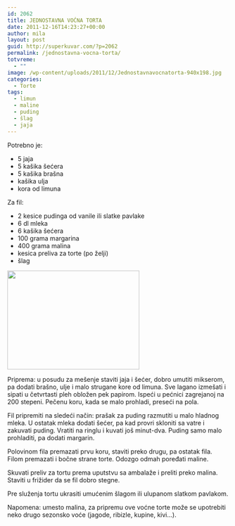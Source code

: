 ```yaml
---
id: 2062
title: JEDNOSTAVNA VOĆNA TORTA
date: 2011-12-16T14:23:27+00:00
author: mila
layout: post
guid: http://superkuvar.com/?p=2062
permalink: /jednostavna-vocna-torta/
totvreme:
  - ""
image: /wp-content/uploads/2011/12/Jednostavnavocnatorta-940x198.jpg
categories:
  - Torte
tags:
  - limun
  - maline
  - puding
  - šlag
  - jaja
---
```

Potrebno je:

  * 5 jaja
  * 5 kašika šećera
  * 5 kašika brašna
  * kašika ulja
  * kora od limuna

Za fil:

  * 2 kesice pudinga od vanile ili slatke pavlake
  * 6 dl mleka
  * 6 kašika šećera
  * 100 grama margarina
  * 400 grama malina
  * kesica preliva za torte (po želji)
  * šlag

<img class="alignnone size-medium wp-image-3848" title="Jednostavnavocnatorta" src="//superkuvar.com/wp-content/uploads/2011/12/Jednostavnavocnatorta-300x225.jpg" alt="" width="300" height="225" /> 

Priprema: u posudu za mešenje staviti jaja i šećer, dobro umutiti mikserom, pa dodati brašno, ulje i malo strugane kore od limuna. Sve lagano izmešati i sipati u četvrtasti pleh obložen pek papirom. Ispeći u pećnici zagrejanoj na 200 stepeni. Pečenu koru, kada se malo prohladi, preseći na pola.

Fil pripremiti na sledeći način: prašak za puding razmutiti u malo hladnog mleka. U ostatak mleka dodati šećer, pa kad provri skloniti sa vatre i zakuvati puding. Vratiti na ringlu i kuvati još minut-dva. Puding samo malo prohladiti, pa dodati margarin.

Polovinom fila premazati prvu koru, staviti preko drugu, pa ostatak fila. Filom premazati i bočne strane torte. Odozgo odmah poređati maline.

Skuvati preliv za tortu prema uputstvu sa ambalaže i preliti preko malina. Staviti u frižider da se fil dobro stegne.

Pre služenja tortu ukrasiti umućenim šlagom ili ulupanom slatkom pavlakom.

Napomena: umesto malina, za pripremu ove voćne torte može se upotrebiti neko drugo sezonsko voće (jagode, ribizle, kupine, kivi&#8230;).